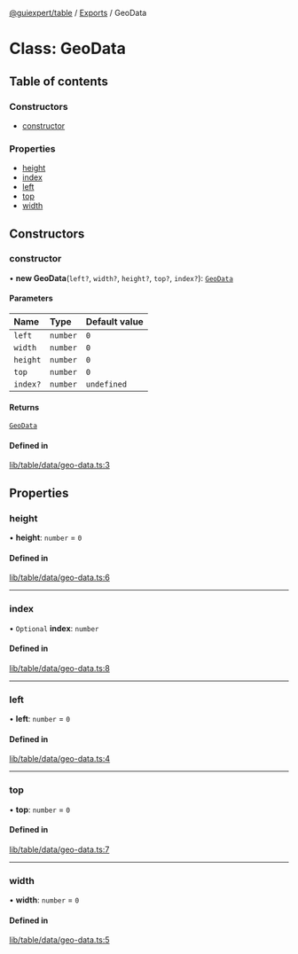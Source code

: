 [@guiexpert/table](../README.md) / [Exports](../modules.md) / GeoData

# Class: GeoData

## Table of contents

### Constructors

- [constructor](GeoData.md#constructor)

### Properties

- [height](GeoData.md#height)
- [index](GeoData.md#index)
- [left](GeoData.md#left)
- [top](GeoData.md#top)
- [width](GeoData.md#width)

## Constructors

### constructor

• **new GeoData**(`left?`, `width?`, `height?`, `top?`, `index?`): [`GeoData`](GeoData.md)

#### Parameters

| Name | Type | Default value |
| :------ | :------ | :------ |
| `left` | `number` | `0` |
| `width` | `number` | `0` |
| `height` | `number` | `0` |
| `top` | `number` | `0` |
| `index?` | `number` | `undefined` |

#### Returns

[`GeoData`](GeoData.md)

#### Defined in

[lib/table/data/geo-data.ts:3](https://github.com/guiexperttable/ge-table/blob/7d8ffe2/libs/table/src/lib/table/data/geo-data.ts#L3)

## Properties

### height

• **height**: `number` = `0`

#### Defined in

[lib/table/data/geo-data.ts:6](https://github.com/guiexperttable/ge-table/blob/7d8ffe2/libs/table/src/lib/table/data/geo-data.ts#L6)

___

### index

• `Optional` **index**: `number`

#### Defined in

[lib/table/data/geo-data.ts:8](https://github.com/guiexperttable/ge-table/blob/7d8ffe2/libs/table/src/lib/table/data/geo-data.ts#L8)

___

### left

• **left**: `number` = `0`

#### Defined in

[lib/table/data/geo-data.ts:4](https://github.com/guiexperttable/ge-table/blob/7d8ffe2/libs/table/src/lib/table/data/geo-data.ts#L4)

___

### top

• **top**: `number` = `0`

#### Defined in

[lib/table/data/geo-data.ts:7](https://github.com/guiexperttable/ge-table/blob/7d8ffe2/libs/table/src/lib/table/data/geo-data.ts#L7)

___

### width

• **width**: `number` = `0`

#### Defined in

[lib/table/data/geo-data.ts:5](https://github.com/guiexperttable/ge-table/blob/7d8ffe2/libs/table/src/lib/table/data/geo-data.ts#L5)
